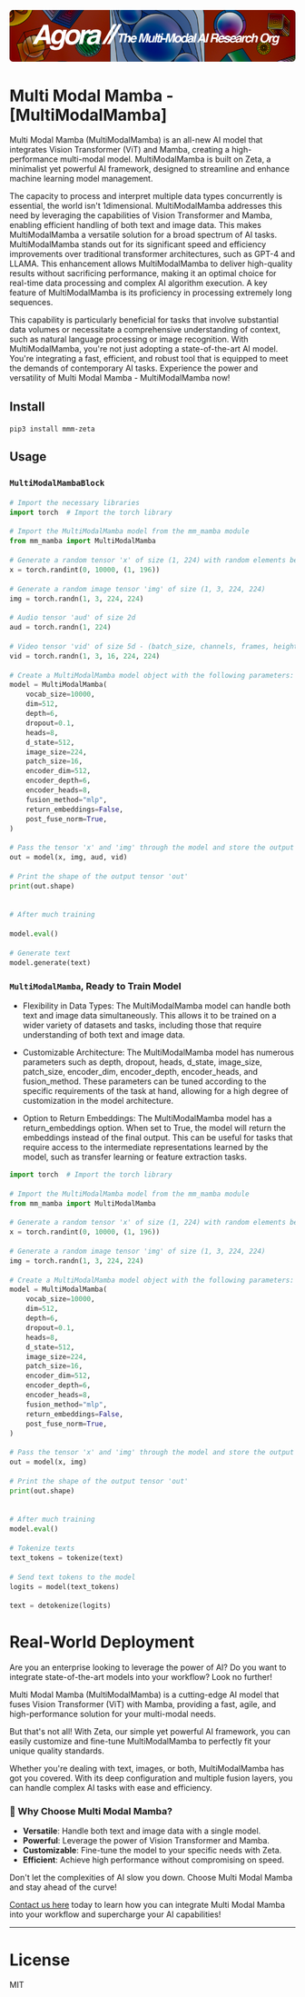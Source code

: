 [![Multi-Modality](agorabanner.png)](https://discord.gg/qUtxnK2NMf)

# Multi Modal Mamba - [MultiModalMamba]
Multi Modal Mamba (MultiModalMamba) is an all-new AI model that integrates Vision Transformer (ViT) and Mamba, creating a high-performance multi-modal model. MultiModalMamba is built on Zeta, a minimalist yet powerful AI framework, designed to streamline and enhance machine learning model management. 

The capacity to process and interpret multiple data types concurrently is essential, the world isn't 1dimensional. MultiModalMamba addresses this need by leveraging the capabilities of Vision Transformer and Mamba, enabling efficient handling of both text and image data. This makes MultiModalMamba a versatile solution for a broad spectrum of AI tasks. MultiModalMamba stands out for its significant speed and efficiency improvements over traditional transformer architectures, such as GPT-4 and LLAMA. This enhancement allows MultiModalMamba to deliver high-quality results without sacrificing performance, making it an optimal choice for real-time data processing and complex AI algorithm execution. A key feature of MultiModalMamba is its proficiency in processing extremely long sequences.

This capability is particularly beneficial for tasks that involve substantial data volumes or necessitate a comprehensive understanding of context, such as natural language processing or image recognition. With MultiModalMamba, you're not just adopting a state-of-the-art AI model. You're integrating a fast, efficient, and robust tool that is equipped to meet the demands of contemporary AI tasks. Experience the power and versatility of Multi Modal Mamba - MultiModalMamba now!

## Install
`pip3 install mmm-zeta`


## Usage

### `MultiModalMambaBlock`


```python
# Import the necessary libraries
import torch  # Import the torch library

# Import the MultiModalMamba model from the mm_mamba module
from mm_mamba import MultiModalMamba

# Generate a random tensor 'x' of size (1, 224) with random elements between 0 and 10000
x = torch.randint(0, 10000, (1, 196))

# Generate a random image tensor 'img' of size (1, 3, 224, 224)
img = torch.randn(1, 3, 224, 224)

# Audio tensor 'aud' of size 2d
aud = torch.randn(1, 224)

# Video tensor 'vid' of size 5d - (batch_size, channels, frames, height, width)
vid = torch.randn(1, 3, 16, 224, 224)

# Create a MultiModalMamba model object with the following parameters:
model = MultiModalMamba(
    vocab_size=10000,
    dim=512,
    depth=6,
    dropout=0.1,
    heads=8,
    d_state=512,
    image_size=224,
    patch_size=16,
    encoder_dim=512,
    encoder_depth=6,
    encoder_heads=8,
    fusion_method="mlp",
    return_embeddings=False,
    post_fuse_norm=True,
)

# Pass the tensor 'x' and 'img' through the model and store the output in 'out'
out = model(x, img, aud, vid)

# Print the shape of the output tensor 'out'
print(out.shape)


# After much training

model.eval()

# Generate text
model.generate(text)

```


### `MultiModalMamba`, Ready to Train Model
- Flexibility in Data Types: The MultiModalMamba model can handle both text and image data simultaneously. This allows it to be trained on a wider variety of datasets and tasks, including those that require understanding of both text and image data.

- Customizable Architecture: The MultiModalMamba model has numerous parameters such as depth, dropout, heads, d_state, image_size, patch_size, encoder_dim, encoder_depth, encoder_heads, and fusion_method. These parameters can be tuned according to the specific requirements of the task at hand, allowing for a high degree of customization in the model architecture.

- Option to Return Embeddings: The MultiModalMamba model has a return_embeddings option. When set to True, the model will return the embeddings instead of the final output. This can be useful for tasks that require access to the intermediate representations learned by the model, such as transfer learning or feature extraction tasks.

```python
import torch  # Import the torch library

# Import the MultiModalMamba model from the mm_mamba module
from mm_mamba import MultiModalMamba

# Generate a random tensor 'x' of size (1, 224) with random elements between 0 and 10000
x = torch.randint(0, 10000, (1, 196))

# Generate a random image tensor 'img' of size (1, 3, 224, 224)
img = torch.randn(1, 3, 224, 224)

# Create a MultiModalMamba model object with the following parameters:
model = MultiModalMamba(
    vocab_size=10000,
    dim=512,
    depth=6,
    dropout=0.1,
    heads=8,
    d_state=512,
    image_size=224,
    patch_size=16,
    encoder_dim=512,
    encoder_depth=6,
    encoder_heads=8,
    fusion_method="mlp",
    return_embeddings=False,
    post_fuse_norm=True,
)

# Pass the tensor 'x' and 'img' through the model and store the output in 'out'
out = model(x, img)

# Print the shape of the output tensor 'out'
print(out.shape)


# After much training
model.eval()

# Tokenize texts
text_tokens = tokenize(text)

# Send text tokens to the model
logits = model(text_tokens)

text = detokenize(logits)
```

# Real-World Deployment

Are you an enterprise looking to leverage the power of AI? Do you want to integrate state-of-the-art models into your workflow? Look no further!

Multi Modal Mamba (MultiModalMamba) is a cutting-edge AI model that fuses Vision Transformer (ViT) with Mamba, providing a fast, agile, and high-performance solution for your multi-modal needs. 

But that's not all! With Zeta, our simple yet powerful AI framework, you can easily customize and fine-tune MultiModalMamba to perfectly fit your unique quality standards. 

Whether you're dealing with text, images, or both, MultiModalMamba has got you covered. With its deep configuration and multiple fusion layers, you can handle complex AI tasks with ease and efficiency.

### :star2: Why Choose Multi Modal Mamba?

- **Versatile**: Handle both text and image data with a single model.
- **Powerful**: Leverage the power of Vision Transformer and Mamba.
- **Customizable**: Fine-tune the model to your specific needs with Zeta.
- **Efficient**: Achieve high performance without compromising on speed.

Don't let the complexities of AI slow you down. Choose Multi Modal Mamba and stay ahead of the curve!

[Contact us here](https://calendly.com/swarm-corp/30min) today to learn how you can integrate Multi Modal Mamba into your workflow and supercharge your AI capabilities!

---


# License
MIT



